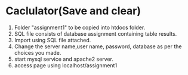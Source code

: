 # Caclulator(Save and clear)
1. Folder "assignment1" to be copied into htdocs folder.
2. SQL file consists of database assignment containing table results.
3. Import using SQL file attached.
4. Change the server name,user name, password, database as per the choices you made.
5. start mysql service and apache2 server.
6. access page using localhost/assignment1
